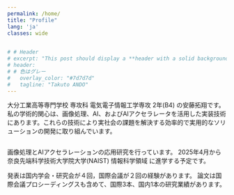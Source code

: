```yaml
---
permalink: /home/
title: "Profile"
lang: 'ja'
classes: wide
 

# # Header
# excerpt: "This post should display a **header with a solid background color**, if the theme supports it."
# header:
# # 色はグレー
#   overlay_color: "#7d7d7d"
#   tagline: "Takuto ANDO"
---
```





大分工業高等専門学校 専攻科 電気電子情報工学専攻 2年(B4) の安藤拓翔です。
私の学術的関心は、画像処理、AI、およびAIアクセラレータを活用した実装技術にあります。これらの技術により実社会の課題を解決する効率的で実用的なソリューションの開発に取り組んでいます。

<figure style="width: 300px" class="align-right">
  <img src="{{ site.url }}{{ site.baseurl }}/assets/images/ando_1.jpg" alt="">

</figure> 


画像処理とAIアクセラレーションの応用研究を行っています。
2025年4月から奈良先端科学技術大学院大学(NAIST) 情報科学領域 に進学する予定です。

発表は国内学会・研究会が４回，国際会議が２回の経験があります。
論文は国際会議プロシーディングスも含めて、国際3本、国内1本の研究業績があります。



<!-- 
![alt]({{ site.url }}{{ site.baseurl }}/assets/images/ando_1.jpg)
<div class="img_container">
![alt]({{ site.url }}{{ site.baseurl }}/assets/images/ando_1.jpg){: height="36px" width="36px"}
</div> -->
<!-- <iframe src="{{ site.url }}{{ site.baseurl }}/assets/pdfs/ieice_kyusyu_ando.pdf" width="600" height="400"></iframe> -->